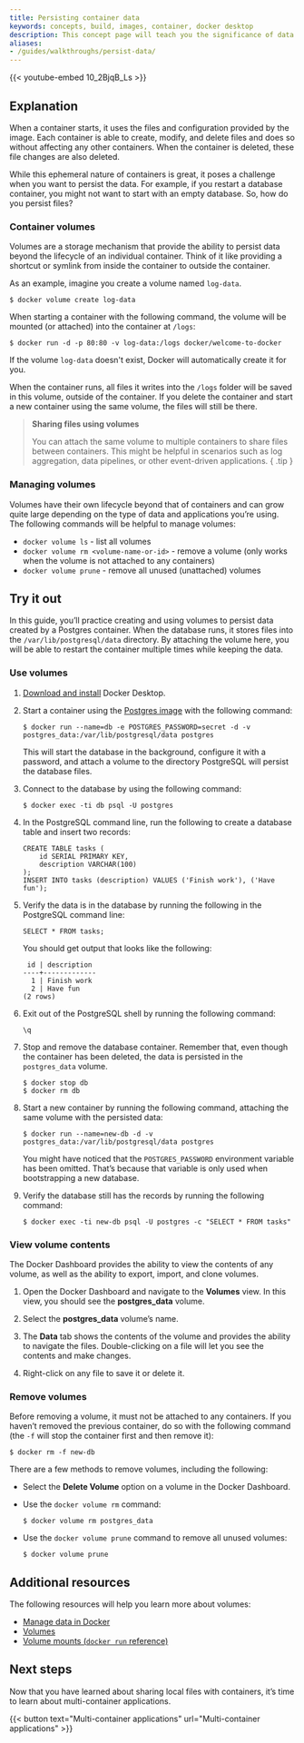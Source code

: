 ```yaml
---
title: Persisting container data
keywords: concepts, build, images, container, docker desktop
description: This concept page will teach you the significance of data persistence in Docker
aliases:
- /guides/walkthroughs/persist-data/
---
```


{{< youtube-embed 10_2BjqB_Ls >}}

## Explanation

When a container starts, it uses the files and configuration provided by the image. Each container is able to create, modify, and delete files and does so without affecting any other containers. When the container is deleted, these file changes are also deleted.

While this ephemeral nature of containers is great, it poses a challenge when you want to persist the data. For example, if you restart a database container, you might not want to start with an empty database. So, how do you persist files?

### Container volumes

Volumes are a storage mechanism that provide the ability to persist data beyond the lifecycle of an individual container. Think of it like providing a shortcut or symlink from inside the container to outside the container. 

As an example, imagine you create a volume named `log-data`. 

```console
$ docker volume create log-data
```

When starting a container with the following command, the volume will be mounted (or attached) into the container at `/logs`:

```console
$ docker run -d -p 80:80 -v log-data:/logs docker/welcome-to-docker
```

If the volume `log-data` doesn't exist, Docker will automatically create it for you. 

When the container runs, all files it writes into the `/logs` folder will be saved in this volume, outside of the container. If you delete the container and start a new container using the same volume, the files will still be there.

> **Sharing files using volumes**
>
> You can attach the same volume to multiple containers to share files between containers. This might be helpful in scenarios such as log aggregation, data pipelines, or other event-driven applications.
{ .tip }


### Managing volumes

Volumes have their own lifecycle beyond that of containers and can grow quite large depending on the type of data and applications you’re using. The following commands will be helpful to manage volumes:

- `docker volume ls` - list all volumes
- `docker volume rm <volume-name-or-id>` - remove a volume (only works when the volume is not attached to any containers)
- `docker volume prune` - remove all unused (unattached) volumes



## Try it out

In this guide, you’ll practice creating and using volumes to persist data created by a Postgres container. When the database runs, it stores files into the `/var/lib/postgresql/data` directory. By attaching the volume here, you will be able to restart the container multiple times while keeping the data.

### Use volumes

1. [Download and install](/get-docker/) Docker Desktop.

2. Start a container using the [Postgres image](https://hub.docker.com/_/postgres) with the following command:

    ```console
    $ docker run --name=db -e POSTGRES_PASSWORD=secret -d -v postgres_data:/var/lib/postgresql/data postgres
    ```

    This will start the database in the background, configure it with a password, and attach a volume to the directory PostgreSQL will persist the database files.

3. Connect to the database by using the following command:

    ```console
    $ docker exec -ti db psql -U postgres
    ```

4. In the PostgreSQL command line, run the following to create a database table and insert two records:

    ```text
    CREATE TABLE tasks (
        id SERIAL PRIMARY KEY,
        description VARCHAR(100)
    );
    INSERT INTO tasks (description) VALUES ('Finish work'), ('Have fun');
    ```

5. Verify the data is in the database by running the following in the PostgreSQL command line:

    ```text
    SELECT * FROM tasks;
    ```

    You should get output that looks like the following:

    ```text
     id | description
    ----+-------------
      1 | Finish work
      2 | Have fun
    (2 rows)
    ```

6. Exit out of the PostgreSQL shell by running the following command:

    ```console
    \q
    ```

7. Stop and remove the database container. Remember that, even though the container has been deleted, the data is persisted in the `postgres_data` volume.

    ```console
    $ docker stop db
    $ docker rm db
    ```

8. Start a new container by running the following command, attaching the same volume with the persisted data:

    ```console
    $ docker run --name=new-db -d -v postgres_data:/var/lib/postgresql/data postgres 
    ```

    You might have noticed that the `POSTGRES_PASSWORD` environment variable has been omitted. That’s because that variable is only used when bootstrapping a new database.

9. Verify the database still has the records by running the following command:

    ```console
    $ docker exec -ti new-db psql -U postgres -c "SELECT * FROM tasks"
    ```

### View volume contents

The Docker Dashboard provides the ability to view the contents of any volume, as well as the ability to export, import, and clone volumes.

1. Open the Docker Dashboard and navigate to the **Volumes** view. In this view, you should see the **postgres_data** volume.

2. Select the **postgres_data** volume’s name.

3. The **Data** tab shows the contents of the volume and provides the ability to navigate the files. Double-clicking on a file will let you see the contents and make changes.

4. Right-click on any file to save it or delete it.


### Remove volumes

Before removing a volume, it must not be attached to any containers. If you haven’t removed the previous container, do so with the following command (the `-f` will stop the container first and then remove it):

```console
$ docker rm -f new-db
```

There are a few methods to remove volumes, including the following:

- Select the **Delete Volume** option on a volume in the Docker Dashboard.
- Use the `docker volume rm` command:

    ```console
    $ docker volume rm postgres_data
    ```
- Use the `docker volume prune` command to remove all unused volumes:

    ```console
    $ docker volume prune
    ```


## Additional resources

The following resources will help you learn more about volumes:

- [Manage data in Docker](/storage)
- [Volumes](/storage/volumes)
- [Volume mounts (`docker run` reference)](/engine/reference/run/#volume-mounts)


## Next steps

Now that you have learned about sharing local files with containers, it’s time to learn about multi-container applications.

{{< button text="Multi-container applications" url="Multi-container applications" >}}
